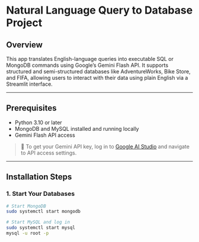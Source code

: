 # Natural Language Query to Database Project

## Overview
This app translates English-language queries into executable SQL or MongoDB commands using Google’s Gemini Flash API. It supports structured and semi-structured databases like AdventureWorks, Bike Store, and FIFA, allowing users to interact with their data using plain English via a Streamlit interface.

---

## Prerequisites

- Python 3.10 or later  
- MongoDB and MySQL installed and running locally  
- Gemini Flash API access

> 🔑 To get your Gemini API key, log in to [Google AI Studio](https://makersuite.google.com/app) and navigate to API access settings.

---

## Installation Steps

### 1. Start Your Databases

```bash
# Start MongoDB
sudo systemctl start mongodb

# Start MySQL and log in
sudo systemctl start mysql
mysql -u root -p
